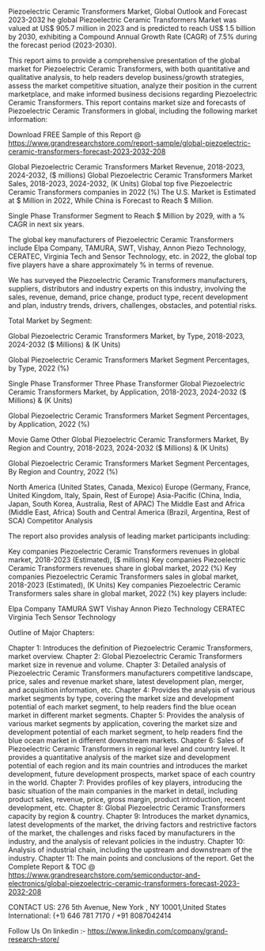Piezoelectric Ceramic Transformers Market, Global Outlook and Forecast 2023-2032
he global Piezoelectric Ceramic Transformers Market was valued at US$ 905.7 million in 2023 and is predicted to reach US$ 1.5 billion by 2030, exhibiting a Compound Annual Growth Rate (CAGR) of 7.5% during the forecast period (2023-2030).

This report aims to provide a comprehensive presentation of the global market for Piezoelectric Ceramic Transformers, with both quantitative and qualitative analysis, to help readers develop business/growth strategies, assess the market competitive situation, analyze their position in the current marketplace, and make informed business decisions regarding Piezoelectric Ceramic Transformers. This report contains market size and forecasts of Piezoelectric Ceramic Transformers in global, including the following market information:

Download FREE Sample of this Report @ https://www.grandresearchstore.com/report-sample/global-piezoelectric-ceramic-transformers-forecast-2023-2032-208

Global Piezoelectric Ceramic Transformers Market Revenue, 2018-2023, 2024-2032, ($ millions)
Global Piezoelectric Ceramic Transformers Market Sales, 2018-2023, 2024-2032, (K Units)
Global top five Piezoelectric Ceramic Transformers companies in 2022 (%)
The U.S. Market is Estimated at $ Million in 2022, While China is Forecast to Reach $ Million.

Single Phase Transformer Segment to Reach $ Million by 2029, with a % CAGR in next six years.

The global key manufacturers of Piezoelectric Ceramic Transformers include Elpa Company, TAMURA, SWT, Vishay, Annon Piezo Technology, CERATEC, Virginia Tech and Sensor Technology, etc. in 2022, the global top five players have a share approximately % in terms of revenue.

We has surveyed the Piezoelectric Ceramic Transformers manufacturers, suppliers, distributors and industry experts on this industry, involving the sales, revenue, demand, price change, product type, recent development and plan, industry trends, drivers, challenges, obstacles, and potential risks.

Total Market by Segment:

Global Piezoelectric Ceramic Transformers Market, by Type, 2018-2023, 2024-2032 ($ Millions) & (K Units)

Global Piezoelectric Ceramic Transformers Market Segment Percentages, by Type, 2022 (%)

Single Phase Transformer
Three Phase Transformer
Global Piezoelectric Ceramic Transformers Market, by Application, 2018-2023, 2024-2032 ($ Millions) & (K Units)

Global Piezoelectric Ceramic Transformers Market Segment Percentages, by Application, 2022 (%)

Movie
Game
Other
Global Piezoelectric Ceramic Transformers Market, By Region and Country, 2018-2023, 2024-2032 ($ Millions) & (K Units)

Global Piezoelectric Ceramic Transformers Market Segment Percentages, By Region and Country, 2022 (%)

North America (United States, Canada, Mexico)
Europe (Germany, France, United Kingdom, Italy, Spain, Rest of Europe)
Asia-Pacific (China, India, Japan, South Korea, Australia, Rest of APAC)
The Middle East and Africa (Middle East, Africa)
South and Central America (Brazil, Argentina, Rest of SCA)
Competitor Analysis

The report also provides analysis of leading market participants including:

Key companies Piezoelectric Ceramic Transformers revenues in global market, 2018-2023 (Estimated), ($ millions)
Key companies Piezoelectric Ceramic Transformers revenues share in global market, 2022 (%)
Key companies Piezoelectric Ceramic Transformers sales in global market, 2018-2023 (Estimated), (K Units)
Key companies Piezoelectric Ceramic Transformers sales share in global market, 2022 (%)
key players include:

Elpa Company
TAMURA
SWT
Vishay
Annon Piezo Technology
CERATEC
Virginia Tech
Sensor Technology

Outline of Major Chapters:

Chapter 1: Introduces the definition of Piezoelectric Ceramic Transformers, market overview.
Chapter 2: Global Piezoelectric Ceramic Transformers market size in revenue and volume.
Chapter 3: Detailed analysis of Piezoelectric Ceramic Transformers manufacturers competitive landscape, price, sales and revenue market share, latest development plan, merger, and acquisition information, etc.
Chapter 4: Provides the analysis of various market segments by type, covering the market size and development potential of each market segment, to help readers find the blue ocean market in different market segments.
Chapter 5: Provides the analysis of various market segments by application, covering the market size and development potential of each market segment, to help readers find the blue ocean market in different downstream markets.
Chapter 6: Sales of Piezoelectric Ceramic Transformers in regional level and country level. It provides a quantitative analysis of the market size and development potential of each region and its main countries and introduces the market development, future development prospects, market space of each country in the world.
Chapter 7: Provides profiles of key players, introducing the basic situation of the main companies in the market in detail, including product sales, revenue, price, gross margin, product introduction, recent development, etc.
Chapter 8: Global Piezoelectric Ceramic Transformers capacity by region & country.
Chapter 9: Introduces the market dynamics, latest developments of the market, the driving factors and restrictive factors of the market, the challenges and risks faced by manufacturers in the industry, and the analysis of relevant policies in the industry.
Chapter 10: Analysis of industrial chain, including the upstream and downstream of the industry.
Chapter 11: The main points and conclusions of the report.
Get the Complete Report & TOC @ https://www.grandresearchstore.com/semiconductor-and-electronics/global-piezoelectric-ceramic-transformers-forecast-2023-2032-208

CONTACT US:
276 5th Avenue, New York , NY 10001,United States
International: (+1) 646 781 7170 / +91 8087042414

Follow Us On linkedin :- https://www.linkedin.com/company/grand-research-store/
